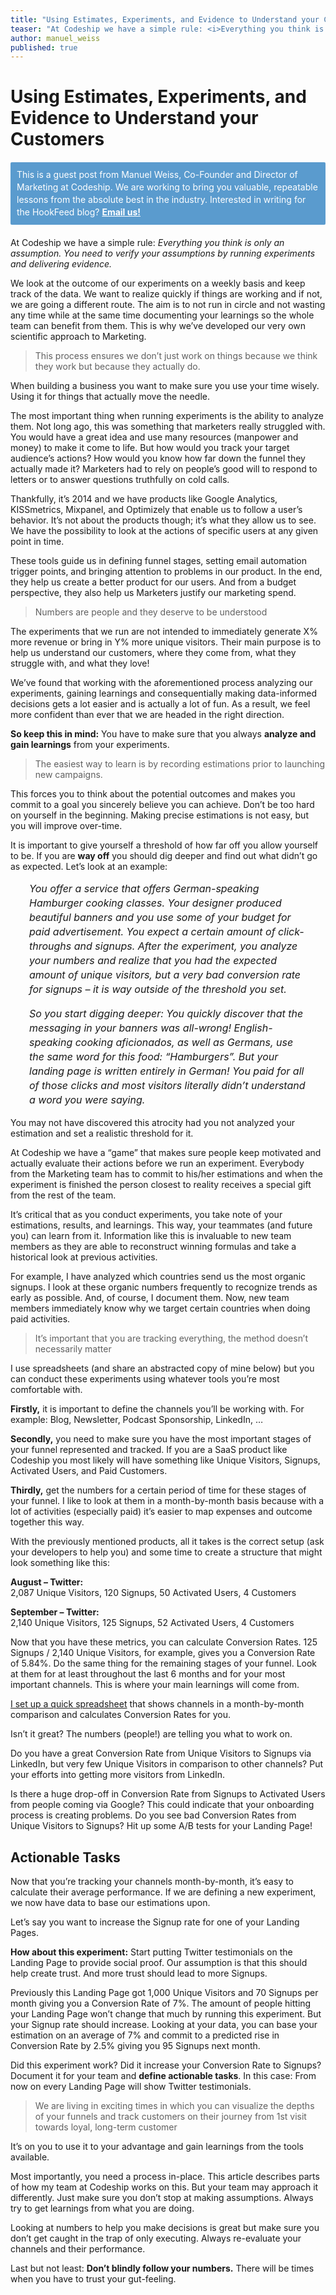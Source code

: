 ```yaml
---
title: "Using Estimates, Experiments, and Evidence to Understand your Customers"
teaser: "At Codeship we have a simple rule: <i>Everything you think is only an assumption. You need to verify your assumptions by running experiments and delivering evidence.</i>"
author: manuel_weiss
published: true
---
```


<h1 style="margin-bottom: 20px;">Using Estimates, Experiments, and Evidence to Understand your Customers</h1>

<div style="padding: 10px; font-size: 14px;line-height: 20px; background-color: #5A9BCE; border-radius: 2px; color: #fff; margin-bottom: 20px;">This is a guest post from <a href="https://twitter.com/manualwise" style="color: #fff; text-decoration: none" target="_blank">Manuel Weiss</a>, Co-Founder and Director of Marketing at <a href="https://www.codeship.io/" style="color: #fff; text-decoration: none" target="_blank">Codeship</a>. We are working to bring you valuable, repeatable lessons from the absolute best in the industry. Interested in writing for the HookFeed blog? <a href="mailto:joelle.steiniger@hookfeed.com" style="color: #fff; text-decoration: underline; font-weight: bold">Email us!</a></div>

At Codeship we have a simple rule: <i>Everything you think is only an assumption. You need to verify your assumptions by running experiments and delivering evidence.</i>

We look at the outcome of our experiments on a weekly basis and keep track of the data. We want to realize quickly if things are working and if not, we are going a different route. The aim is to not run in circle and not wasting any time while at the same time documenting your learnings so the whole team can benefit from them. This is why we’ve developed our very own scientific approach to Marketing.

> This process ensures we don’t just work on things because we think they work but because they actually do.

When building a business you want to make sure you use your time wisely. Using it for things that actually move the needle.

The most important thing when running experiments is the ability to analyze them. Not long ago, this was something that marketers really struggled with. You would have a great idea and use many resources (manpower and money) to make it come to life. But how would you track your target audience’s actions? How would you know how far down the funnel they actually made it? Marketers had to rely on people’s good will to respond to letters or to answer questions truthfully on cold calls.

Thankfully, it’s 2014 and we have products like Google Analytics, KISSmetrics, Mixpanel, and Optimizely that enable us to follow a user’s behavior. It’s not about the products though; it’s what they allow us to see. We have the possibility to look at the actions of specific users at any given point in time.

These tools guide us in defining funnel stages, setting email automation trigger points, and bringing attention to problems in our product. In the end, they help us create a better product for our users. And from a budget perspective, they also help us Marketers justify our marketing spend.

> Numbers are people and they deserve to be understood

The experiments that we run are not intended to immediately generate X% more revenue or bring in Y% more unique visitors. Their main purpose is to help us understand our customers, where they come from, what they struggle with, and what they love!

We’ve found that working with the aforementioned process analyzing our experiments, gaining learnings and consequentially making data-informed decisions gets a lot easier and is actually a lot of fun. As a result, we feel more confident than ever that we are headed in the right direction.

<b>So keep this in mind:</b> You have to make sure that you always <b>analyze and gain learnings</b> from your experiments.

> The easiest way to learn is by recording estimations prior to launching new campaigns.

This forces you to think about the potential outcomes and makes you commit to a goal you sincerely believe you can achieve. Don’t be too hard on yourself in the beginning. Making precise estimations is not easy, but you will improve over-time.

It is important to give yourself a threshold of how far off you allow yourself to be. If you are <b>way off</b> you should dig deeper and find out what didn’t go as expected. Let’s look at an example:

<p style="font-size: 16px; line-height: 23px; font-style: italic; padding: 0 30px;">You offer a service that offers German-speaking Hamburger cooking classes. Your designer produced beautiful banners and you use some of your budget for paid advertisement. You expect a certain amount of click-throughs and signups. After the experiment, you analyze your numbers and realize that you had the expected amount of unique visitors, but a very bad conversion rate for signups – it is way outside of the threshold you set.</p>

<p style="font-size: 16px; line-height: 23px; font-style: italic; padding: 0 30px;">So you start digging deeper: You quickly discover that the messaging in your banners was all-wrong! English-speaking cooking aficionados, as well as Germans, use the same word for this food: “Hamburgers”. But your landing page is written entirely in German! You paid for all of those clicks and most visitors literally didn’t understand a word you were saying.</p>

You may not have discovered this atrocity had you not analyzed your estimation and set a realistic threshold for it.

At Codeship we have a “game” that makes sure people keep motivated and actually evaluate their actions before we run an experiment. Everybody from the Marketing team has to commit to his/her estimations and when the experiment is finished the person closest to reality receives a special gift from the rest of the team.

It’s critical that as you conduct experiments, you take note of your estimations, results, and learnings. This way, your teammates (and future you) can learn from it. Information like this is invaluable to new team members as they are able to reconstruct winning formulas and take a historical look at previous activities.

For example, I have analyzed which countries send us the most organic signups. I look at these organic numbers frequently to recognize trends as early as possible. And, of course, I document them. Now, new team members immediately know why we target certain countries when doing paid activities.

> It’s important that you are tracking everything, the method doesn’t necessarily matter

I use spreadsheets (and share an abstracted copy of mine below) but you can conduct these experiments using whatever tools you’re most comfortable with.

<b>Firstly,</b> it is important to define the channels you’ll be working with. For example: Blog, Newsletter, Podcast Sponsorship, LinkedIn, …

<b>Secondly,</b> you need to make sure you have the most important stages of your funnel represented and tracked. If you are a SaaS product like Codeship you most likely will have something like Unique Visitors, Signups, Activated Users, and Paid Customers.

<b>Thirdly,</b> get the numbers for a certain period of time for these stages of your funnel. I like to look at them in a month-by-month basis because with a lot of activities (especially paid) it’s easier to map expenses and outcome together this way.

With the previously mentioned products, all it takes is the correct setup (ask your developers to help you) and some time to create a structure that might look something like this:

<b>August – Twitter:</b><br>2,087 Unique Visitors, 120 Signups, 50 Activated Users, 4 Customers

<b>September – Twitter:</b><br>2,140 Unique Visitors, 125 Signups, 52 Activated Users, 4 Customers

Now that you have these metrics, you can calculate Conversion Rates. 125 Signups / 2,140 Unique Visitors, for example, gives you a Conversion Rate of 5.84%. Do the same thing for the remaining stages of your funnel. Look at them for at least throughout the last 6 months and for your most important channels. This is where your main learnings will come from.

<a href="https://docs.google.com/a/railsonfire.com/spreadsheets/d/1auC2dAKxB71_lPjTNPi3S81Nanfmh2bB5prz5dBIJdA/edit?usp=sharing" target="_blank">I set up a quick spreadsheet</a> that shows channels in a month-by-month comparison and calculates Conversion Rates for you.

Isn’t it great? The numbers (people!) are telling you what to work on.

Do you have a great Conversion Rate from Unique Visitors to Signups via LinkedIn,
but very few Unique Visitors in comparison to other channels? Put your efforts into getting more visitors from LinkedIn.

Is there a huge drop-off in Conversion Rate from Signups to Activated Users from people coming via Google? This could indicate that your onboarding process is creating problems. Do you see bad Conversion Rates from Unique Visitors to Signups? Hit up some A/B tests for your Landing Page!

## Actionable Tasks
Now that you’re tracking your channels month-by-month, it’s easy to calculate their average performance. If we are defining a new experiment, we now have data to base our estimations upon.

Let’s say you want to increase the Signup rate for one of your Landing Pages.

<b>How about this experiment:</b> Start putting Twitter testimonials on the Landing Page to provide social proof. Our assumption is that this should help create trust. And more trust should lead to more Signups.

Previously this Landing Page got 1,000 Unique Visitors and 70 Signups per month giving you a Conversion Rate of 7%. The amount of people hitting your Landing Page won’t change that much by running this experiment. But your Signup rate should increase. Looking at your data, you can base your estimation on an average of 7% and commit to a predicted rise in Conversion Rate by 2.5% giving you 95 Signups next month.

Did this experiment work? Did it increase your Conversion Rate to Signups? Document it for your team and <b>define actionable tasks</b>. In this case: From now on every Landing Page will show Twitter testimonials.

> We are living in exciting times in which you can visualize the depths of your funnels and track customers on their journey from 1st visit towards loyal, long-term customer

It’s on you to use it to your advantage and gain learnings from the tools available.

Most importantly, you need a process in-place. This article describes parts of how my team at Codeship works on this. But your team may approach it differently. Just make sure you don’t stop at making assumptions. Always try to get learnings from what you are doing.

Looking at numbers to help you make decisions is great but make sure you don’t get caught in the trap of only executing. Always re-evaluate your channels and their performance.

Last but not least: <b>Don’t blindly follow your numbers.</b> There will be times when you have to trust your gut-feeling.